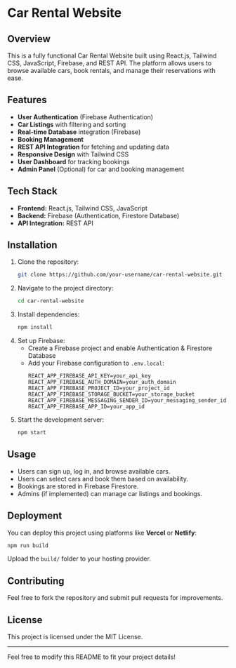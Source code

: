 # Car Rental Website

## Overview
This is a fully functional Car Rental Website built using React.js, Tailwind CSS, JavaScript, Firebase, and REST API. The platform allows users to browse available cars, book rentals, and manage their reservations with ease.

## Features
- **User Authentication** (Firebase Authentication)
- **Car Listings** with filtering and sorting
- **Real-time Database** integration (Firebase)
- **Booking Management**
- **REST API Integration** for fetching and updating data
- **Responsive Design** with Tailwind CSS
- **User Dashboard** for tracking bookings
- **Admin Panel** (Optional) for car and booking management

## Tech Stack
- **Frontend:** React.js, Tailwind CSS, JavaScript
- **Backend:** Firebase (Authentication, Firestore Database)
- **API Integration:** REST API

## Installation

1. Clone the repository:
   ```bash
   git clone https://github.com/your-username/car-rental-website.git
   ```
2. Navigate to the project directory:
   ```bash
   cd car-rental-website
   ```
3. Install dependencies:
   ```bash
   npm install
   ```
4. Set up Firebase:
   - Create a Firebase project and enable Authentication & Firestore Database
   - Add your Firebase configuration to `.env.local`:
     ```env
     REACT_APP_FIREBASE_API_KEY=your_api_key
     REACT_APP_FIREBASE_AUTH_DOMAIN=your_auth_domain
     REACT_APP_FIREBASE_PROJECT_ID=your_project_id
     REACT_APP_FIREBASE_STORAGE_BUCKET=your_storage_bucket
     REACT_APP_FIREBASE_MESSAGING_SENDER_ID=your_messaging_sender_id
     REACT_APP_FIREBASE_APP_ID=your_app_id
     ```
5. Start the development server:
   ```bash
   npm start
   ```

## Usage
- Users can sign up, log in, and browse available cars.
- Users can select cars and book them based on availability.
- Bookings are stored in Firebase Firestore.
- Admins (if implemented) can manage car listings and bookings.

## Deployment
You can deploy this project using platforms like **Vercel** or **Netlify**:
```bash
npm run build
```
Upload the `build/` folder to your hosting provider.

## Contributing
Feel free to fork the repository and submit pull requests for improvements.

## License
This project is licensed under the MIT License.

---
Feel free to modify this README to fit your project details!

